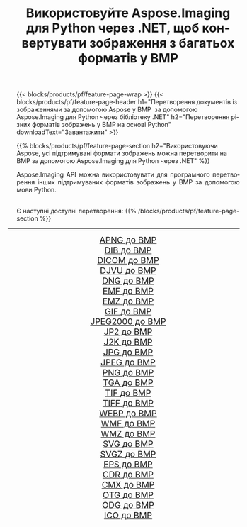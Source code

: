 ﻿---
title: Використовуйте Aspose.Imaging для Python через .NET, щоб конвертувати зображення з багатьох форматів у BMP 
weight: 3920
url: /uk/python-net/conversion/to/bmp/ 
lang: uk
langdirlevel: 2
locales: zh-hans,ja,it,ru,de,es,fr,nl,id,lt,pl,pt,vi,tr,ko,zh-hant,ar,hi,th,sv,cs,uk,he
description: Ви можете використовувати Aspose.Imaging для Python через бібліотеку .NET для перетворення різноманітних форматів у BMP
---

{{< blocks/products/pf/feature-page-wrap >}}
{{< blocks/products/pf/feature-page-header h1="Перетворення документів із зображеннями за допомогою Aspose у BMP  за допомогою Aspose.Imaging для Python через бібліотеку .NET" h2="Перетворення різних форматів зображень у BMP на основі Python" downloadText="Завантажити" >}}


{{% blocks/products/pf/feature-page-section  h2="Використовуючи Aspose, усі підтримувані формати зображень можна перетворити на BMP за допомогою Aspose.Imaging для Python через .NET" %}}
<p align=justify>Aspose.Imaging API можна використовувати для програмного перетворення інших підтримуваних форматів зображень у BMP за допомогою мови Python.</p>
<br/>
Є наступні доступні перетворення:
{{% /blocks/products/pf/feature-page-section %}}
<div class="container-fluid productfamilypage bg-gray">
    <div class="convertypes bg-gray agp-content section">
        <div class="container">
		<hr style="margin-left:-20px;"/>
		<div class="row other-converters" style="gap: 10px;font-size: 19px;text-align:center;">
		    <div class='col-md-2 other-converter remove-lp remove-rp'><a href="/imaging/uk/python-net/conversion/apng-to-bmp/" style="padding:15px;">APNG до BMP</a></div>
<div class='col-md-2 other-converter remove-lp remove-rp'><a href="/imaging/uk/python-net/conversion/dib-to-bmp/" style="padding:15px;">DIB до BMP</a></div>
<div class='col-md-2 other-converter remove-lp remove-rp'><a href="/imaging/uk/python-net/conversion/dicom-to-bmp/" style="padding:15px;">DICOM до BMP</a></div>
<div class='col-md-2 other-converter remove-lp remove-rp'><a href="/imaging/uk/python-net/conversion/djvu-to-bmp/" style="padding:15px;">DJVU до BMP</a></div>
<div class='col-md-2 other-converter remove-lp remove-rp'><a href="/imaging/uk/python-net/conversion/dng-to-bmp/" style="padding:15px;">DNG до BMP</a></div>
<div class='col-md-2 other-converter remove-lp remove-rp'><a href="/imaging/uk/python-net/conversion/emf-to-bmp/" style="padding:15px;">EMF до BMP</a></div>
<div class='col-md-2 other-converter remove-lp remove-rp'><a href="/imaging/uk/python-net/conversion/emz-to-bmp/" style="padding:15px;">EMZ до BMP</a></div>
<div class='col-md-2 other-converter remove-lp remove-rp'><a href="/imaging/uk/python-net/conversion/gif-to-bmp/" style="padding:15px;">GIF до BMP</a></div>
<div class='col-md-2 other-converter remove-lp remove-rp'><a href="/imaging/uk/python-net/conversion/jpeg2000-to-bmp/" style="padding:15px;">JPEG2000 до BMP</a></div>
<div class='col-md-2 other-converter remove-lp remove-rp'><a href="/imaging/uk/python-net/conversion/jp2-to-bmp/" style="padding:15px;">JP2 до BMP</a></div>
<div class='col-md-2 other-converter remove-lp remove-rp'><a href="/imaging/uk/python-net/conversion/j2k-to-bmp/" style="padding:15px;">J2K до BMP</a></div>
<div class='col-md-2 other-converter remove-lp remove-rp'><a href="/imaging/uk/python-net/conversion/jpg-to-bmp/" style="padding:15px;">JPG до BMP</a></div>
<div class='col-md-2 other-converter remove-lp remove-rp'><a href="/imaging/uk/python-net/conversion/jpeg-to-bmp/" style="padding:15px;">JPEG до BMP</a></div>
<div class='col-md-2 other-converter remove-lp remove-rp'><a href="/imaging/uk/python-net/conversion/png-to-bmp/" style="padding:15px;">PNG до BMP</a></div>
<div class='col-md-2 other-converter remove-lp remove-rp'><a href="/imaging/uk/python-net/conversion/tga-to-bmp/" style="padding:15px;">TGA до BMP</a></div>
<div class='col-md-2 other-converter remove-lp remove-rp'><a href="/imaging/uk/python-net/conversion/tif-to-bmp/" style="padding:15px;">TIF до BMP</a></div>
<div class='col-md-2 other-converter remove-lp remove-rp'><a href="/imaging/uk/python-net/conversion/tiff-to-bmp/" style="padding:15px;">TIFF до BMP</a></div>
<div class='col-md-2 other-converter remove-lp remove-rp'><a href="/imaging/uk/python-net/conversion/webp-to-bmp/" style="padding:15px;">WEBP до BMP</a></div>
<div class='col-md-2 other-converter remove-lp remove-rp'><a href="/imaging/uk/python-net/conversion/wmf-to-bmp/" style="padding:15px;">WMF до BMP</a></div>
<div class='col-md-2 other-converter remove-lp remove-rp'><a href="/imaging/uk/python-net/conversion/wmz-to-bmp/" style="padding:15px;">WMZ до BMP</a></div>
<div class='col-md-2 other-converter remove-lp remove-rp'><a href="/imaging/uk/python-net/conversion/svg-to-bmp/" style="padding:15px;">SVG до BMP</a></div>
<div class='col-md-2 other-converter remove-lp remove-rp'><a href="/imaging/uk/python-net/conversion/svgz-to-bmp/" style="padding:15px;">SVGZ до BMP</a></div>
<div class='col-md-2 other-converter remove-lp remove-rp'><a href="/imaging/uk/python-net/conversion/eps-to-bmp/" style="padding:15px;">EPS до BMP</a></div>
<div class='col-md-2 other-converter remove-lp remove-rp'><a href="/imaging/uk/python-net/conversion/cdr-to-bmp/" style="padding:15px;">CDR до BMP</a></div>
<div class='col-md-2 other-converter remove-lp remove-rp'><a href="/imaging/uk/python-net/conversion/cmx-to-bmp/" style="padding:15px;">CMX до BMP</a></div>
<div class='col-md-2 other-converter remove-lp remove-rp'><a href="/imaging/uk/python-net/conversion/otg-to-bmp/" style="padding:15px;">OTG до BMP</a></div>
<div class='col-md-2 other-converter remove-lp remove-rp'><a href="/imaging/uk/python-net/conversion/odg-to-bmp/" style="padding:15px;">ODG до BMP</a></div>
<div class='col-md-2 other-converter remove-lp remove-rp'><a href="/imaging/uk/python-net/conversion/ico-to-bmp/" style="padding:15px;">ICO до BMP</a></div>
                </div>
        </div>
    </div>
</div>
<br/>

